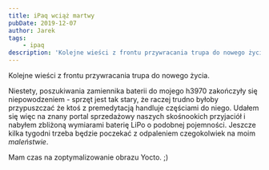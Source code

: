 ```yaml
---
title: iPaq wciąż martwy
pubDate: 2019-12-07
author: Jarek
tags:
    - ipaq
description: 'Kolejne wieści z frontu przywracania trupa do nowego życia.'
---
```


Kolejne wieści z frontu przywracania trupa do nowego życia.

Niestety, poszukiwania zamiennika baterii do mojego h3970 zakończyły się niepowodzeniem - sprzęt jest tak stary, że raczej trudno byłoby przypuszczać że ktoś z premedytacją handluje częściami do niego. Udałem się więc na znany portal sprzedażowy naszych skośnookich przyjaciół i nabyłem zbliżoną wymiarami baterię LiPo o podobnej pojemności. Jeszcze kilka tygodni trzeba będzie poczekać z odpaleniem czegokolwiek na moim _maleństwie_.

Mam czas na zoptymalizowanie obrazu Yocto. ;)
